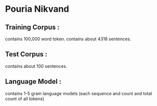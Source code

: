 # Pouria Nikvand


## Training Corpus :
contains 100,000 word token.
contains about 4318 sentences.

## Test Corpus :
contains about 100 sentences.

## Language Model :
contains 1-5 gram language models (each sequence and count and total count of all tokens)
